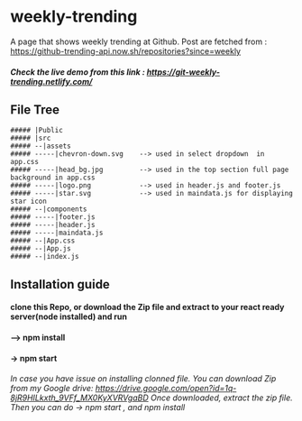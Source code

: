 # weekly-trending
 A page that shows weekly trending at Github. 
 Post are fetched from : https://github-trending-api.now.sh/repositories?since=weekly
##### Check the live demo from this link : https://git-weekly-trending.netlify.com/

## File Tree
```
##### |Public
##### |src
##### --|assets
##### -----|chevron-down.svg    --> used in select dropdown  in app.css
##### -----|head_bg.jpg         --> used in the top section full page background in app.css
##### -----|logo.png            --> used in header.js and footer.js
##### -----|star.svg            --> used in maindata.js for displaying star icon
##### --|components
##### -----|footer.js
##### -----|header.js
##### -----|maindata.js
##### --|App.css
##### --|App.js
##### --|index.js
```

## Installation guide
#### clone this Repo, or download the Zip file and extract to your react ready server(node installed) and run
#### --> npm install
#### -> npm start 
###### In case you have issue on installing clonned file. You can download Zip from my Google drive: https://drive.google.com/open?id=1q-8jR9HILkxth_9VFf_MX0KyXVRVgaBD Once downloaded, extract the zip file. Then you can do -> npm start , and npm install 

